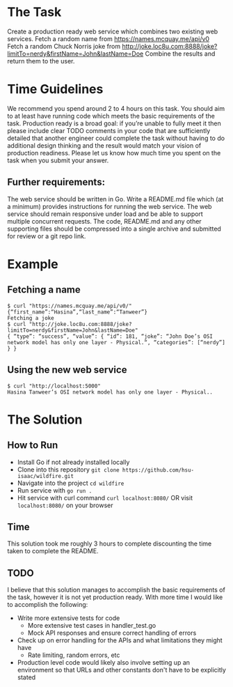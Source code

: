 # The Task
Create a production ready web service which combines two existing web services.
Fetch a random name from https://names.mcquay.me/api/v0
Fetch a random Chuck Norris joke from http://joke.loc8u.com:8888/joke?limitTo=nerdy&firstName=John&lastName=Doe
Combine the results and return them to the user.

# Time Guidelines
We recommend you spend around 2 to 4 hours on this task.
You should aim to at least have running code which meets the basic requirements of the task.
Production ready is a broad goal: if you’re unable to fully meet it then please include clear 
TODO comments in your code that are sufficiently detailed that another engineer could complete 
the task without having to do additional design thinking and the result would match your vision of production readiness.
Please let us know how much time you spent on the task when you submit your answer.
## Further requirements:
The web service should be written in Go.
Write a README.md file which (at a minimum) provides instructions for running the web service.
The web service should remain responsive under load and be able to support multiple concurrent requests.
The code, README.md and any other supporting files should be compressed into a single archive and submitted for review or a git repo link.


# Example
## Fetching a name
```
$ curl "https://names.mcquay.me/api/v0/"
{“first_name”:“Hasina”,“last_name”:“Tanweer”}
Fetching a joke
$ curl "http://joke.loc8u.com:8888/joke?limitTo=nerdy&firstName=John&lastName=Doe"
{ “type”: “success”, “value”: { “id”: 181, “joke”: “John Doe’s OSI network model has only one layer - Physical.“, “categories”: [“nerdy”] } }
```

## Using the new web service
```
$ curl "http://localhost:5000"
Hasina Tanweer’s OSI network model has only one layer - Physical..
```

# The Solution
## How to Run
- Install Go if not already installed locally
- Clone into this repository `git clone https://github.com/hsu-isaac/wildfire.git`
- Navigate into the project `cd wildfire`
- Run service with `go run .`
- Hit service with curl command `curl localhost:8080/` OR visit `localhost:8080/` on your browser

## Time
This solution took me roughly 3 hours to complete discounting the time taken to complete the README.

## TODO
I believe that this solution manages to accomplish the basic requirements of the task,
however it is not yet production ready. With more time I would like to accomplish the
following:
- Write more extensive tests for code
  - More extensive test cases in handler_test.go
  - Mock API responses and ensure correct handling of errors
- Check up on error handling for the APIs and what limitations they might have
  - Rate limiting, random errors, etc
- Production level code would likely also involve setting up an environment so that
  URLs and other constants don't have to be explicitly stated





